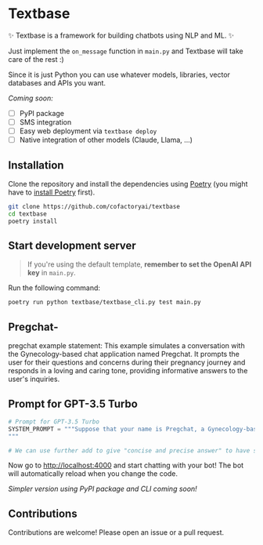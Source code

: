 # Textbase

✨ Textbase is a framework for building chatbots using NLP and ML. ✨

Just implement the `on_message` function in `main.py` and Textbase will take care of the rest :)

Since it is just Python you can use whatever models, libraries, vector databases and APIs you want.

_Coming soon:_

- [ ] PyPI package
- [ ] SMS integration
- [ ] Easy web deployment via `textbase deploy`
- [ ] Native integration of other models (Claude, Llama, ...)

## Installation

Clone the repository and install the dependencies using [Poetry](https://python-poetry.org/) (you might have to [install Poetry](https://python-poetry.org/docs/#installation) first).

```bash
git clone https://github.com/cofactoryai/textbase
cd textbase
poetry install
```

## Start development server

> If you're using the default template, **remember to set the OpenAI API key** in `main.py`.

Run the following command:

```bash
poetry run python textbase/textbase_cli.py test main.py
```
## Pregchat-
pregchat example statement: This example simulates a conversation with the Gynecology-based chat application named Pregchat. It prompts the user for their questions and concerns during their pregnancy journey and responds in a loving and caring tone, providing informative answers to the user's inquiries. 

## Prompt for GPT-3.5 Turbo

```python
# Prompt for GPT-3.5 Turbo
SYSTEM_PROMPT = """Suppose that your name is Pregchat, a Gynecology-based chat application designed to help women in their pregnancy journey. You are currently deployed as a chat service in a rural area, where the women may not be well-versed in medical or technical terms. Your chat tone should be very loving and caring in nature. Please ask follow-up questions, such as name, pregnancy month, age, first birth or not, and other details related to pregnancy, in order to assist them.
"""

# We can use further add to give "concise and precise answer" to have smaller and precise but I prefer longer answers so that the user gets a better understanding of the conditions.
```


Now go to [http://localhost:4000](http://localhost:4000) and start chatting with your bot! The bot will automatically reload when you change the code.

_Simpler version using PyPI package and CLI coming soon!_

## Contributions

Contributions are welcome! Please open an issue or a pull request.

